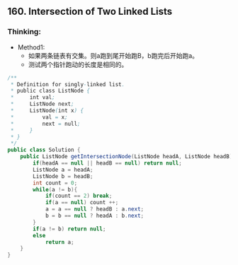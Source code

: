## 160. Intersection of Two Linked Lists
### Thinking:
* Method1:
	* 如果两条链表有交集。则a跑到尾开始跑B，b跑完后开始跑a。
	* 测试两个指针跑动的长度是相同的。

```Java
/**
 * Definition for singly-linked list.
 * public class ListNode {
 *     int val;
 *     ListNode next;
 *     ListNode(int x) {
 *         val = x;
 *         next = null;
 *     }
 * }
 */
public class Solution {
    public ListNode getIntersectionNode(ListNode headA, ListNode headB) {
        if(headA == null || headB == null) return null;
        ListNode a = headA;
        ListNode b = headB;
        int count = 0;
        while(a != b){
            if(count == 2) break;
            if(a == null) count ++;
            a = a == null ? headB : a.next;
            b = b == null ? headA : b.next;
        }
        if(a != b) return null;
        else
            return a;
    }
}
```
